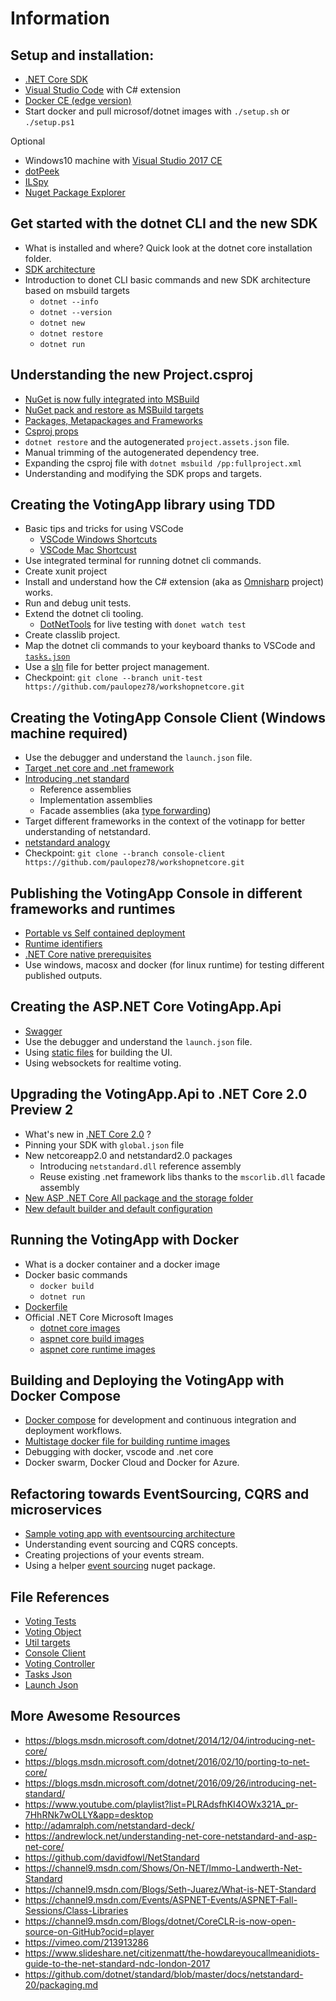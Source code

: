 # Information

## Setup and installation:
* [.NET Core SDK](https://www.microsoft.com/net/download/core)
* [Visual Studio Code](https://code.visualstudio.com/) with C# extension 
* [Docker CE (edge version)](https://www.docker.com/community-edition#/download)
* Start docker and pull microsof/dotnet images with `./setup.sh` or `./setup.ps1`

Optional
* Windows10 machine with [Visual Studio 2017 CE](https://www.visualstudio.com/free-developer-offers/)
* [dotPeek](https://www.jetbrains.com/decompiler/)  
* [ILSpy](http://ilspy.net/)
* [Nuget Package Explorer](https://github.com/NuGetPackageExplorer/NuGetPackageExplorer)

## Get started with the dotnet CLI and the new SDK
* What is installed and where? Quick look at the dotnet core installation folder.
* [SDK architecture](https://docs.microsoft.com/en-us/dotnet/core/tools/cli-msbuild-architecture)
* Introduction to donet CLI basic commands and new SDK architecture based on msbuild targets 
    * `dotnet --info`
    * `dotnet --version`
    * `dotnet new`
    * `dotnet restore`
    * `dotnet run`

## Understanding the new Project.csproj
* [NuGet is now fully integrated into MSBuild](http://blog.nuget.org/20170316/NuGet-now-fully-integrated-into-MSBuild.html)
* [NuGet pack and restore as MSBuild targets](https://docs.microsoft.com/en-us/nuget/schema/msbuild-targets)
* [Packages, Metapackages and Frameworks](https://docs.microsoft.com/en-us/dotnet/core/packages)
* [Csproj props](https://docs.microsoft.com/en-us/dotnet/core/tools/project-json-to-csproj)
* `dotnet restore` and the autogenerated `project.assets.json` file.
* Manual trimming of the autogenerated dependency tree.
* Expanding the csproj file with `dotnet msbuild /pp:fullproject.xml`
* Understanding and modifying the SDK props and targets.

## Creating the VotingApp library using TDD
* Basic tips and tricks for using VSCode
    * [VSCode Windows Shortcuts](https://code.visualstudio.com/shortcuts/keyboard-shortcuts-windows.pdf)
    * [VSCode Mac Shortcust](https://code.visualstudio.com/shortcuts/keyboard-shortcuts-macos.pdf)
* Use integrated terminal for running dotnet cli commands.
* Create xunit project
* Install and understand how the C# extension (aka as [Omnisharp](http://www.omnisharp.net/) project) works.
* Run and debug unit tests.
* Extend the dotnet cli tooling. 
    *  [DotNetTools](https://github.com/aspnet/DotNetTools) for live testing with `donet watch test`
* Create classlib project.
* Map the dotnet cli commands to your keyboard thanks to VSCode and [`tasks.json`](https://code.visualstudio.com/docs/editor/tasks)
* Use a [sln](https://docs.microsoft.com/en-us/dotnet/core/tools/dotnet-sln) file for better project management.
* Checkpoint: `git clone --branch unit-test https://github.com/paulopez78/workshopnetcore.git`

## Creating the VotingApp Console Client (Windows machine required)
* Use the debugger and understand the `launch.json` file.
* [Target .net core and .net framework](https://docs.microsoft.com/en-us/dotnet/standard/frameworks)
* [Introducing .net standard](https://docs.microsoft.com/en-us/dotnet/standard/library)
    *   Reference assemblies
    *   Implementation assemblies
    *   Facade assemblies (aka [type forwarding](https://blogs.msdn.microsoft.com/davbr/2009/09/30/type-forwarding/))  
*  Target different frameworks in the context of the votinapp for better understanding of netstandard.
* [netstandard analogy](https://github.com/paulopez78/dotnet-target-frameworks)
* Checkpoint: `git clone --branch console-client https://github.com/paulopez78/workshopnetcore.git`

## Publishing the VotingApp Console in different frameworks and runtimes
*   [Portable vs Self contained deployment](https://docs.microsoft.com/en-us/dotnet/core/deploying/index)
*   [Runtime identifiers](https://docs.microsoft.com/en-us/dotnet/core/rid-catalog)
*   [.NET Core native prerequisites](https://github.com/dotnet/core/blob/master/Documentation/prereqs.md)
*   Use windows, macosx and docker (for linux runtime) for testing different published outputs.

## Creating the ASP.NET Core VotingApp.Api  
* [Swagger](https://github.com/domaindrivendev/Swashbuckle.AspNetCore)
*  Use the debugger and understand the `launch.json` file.
*  Using [static files](https://docs.microsoft.com/en-us/aspnet/core/fundamentals/static-files) for building the UI.
*  Using websockets for realtime voting.

## Upgrading the VotingApp.Api to .NET Core 2.0 Preview 2
*   What's new in [.NET Core 2.0](https://www.microsoft.com/net/core/preview#windowscmd) ?
*   Pinning your SDK with `global.json` file
*   New netcoreapp2.0 and netstandard2.0 packages
    *   Introducing `netstandard.dll` reference assembly
    *   Reuse existing .net framework libs thanks to the `mscorlib.dll` facade assembly
*   [New ASP .NET Core All package and the storage folder](https://andrewlock.net/the-microsoft-aspnetcore-all-metapackage-is-huge-and-thats-awesome-thanks-to-the-net-core-runtime-store-2)
*   [New default builder and default configuration](https://andrewlock.net/exploring-program-and-startup-in-asp-net-core-2-preview1-2/)

## Running the VotingApp with Docker
*   What is a docker container and a docker image
*   Docker basic commands
    * `docker build`
    * `dotnet run`
*   [Dockerfile](https://docs.docker.com/engine/reference/builder/)
*   Official .NET Core Microsoft Images
    * [dotnet core images](https://hub.docker.com/r/microsoft/dotnet/)
    * [aspnet core build images](https://hub.docker.com/r/microsoft/aspnetcore-build/)
    * [aspnet core runtime images](https://hub.docker.com/r/microsoft/aspnetcore/)

## Building and Deploying the VotingApp with Docker Compose
*   [Docker compose](https://docs.docker.com/compose/) for development and continuous integration and deployment workflows.
*   [Multistage docker file for building runtime images](https://docs.docker.com/engine/userguide/eng-image/multistage-build/)
*   Debugging with docker, vscode and .net core
*   Docker swarm, Docker Cloud and Docker for Azure.

## Refactoring towards EventSourcing, CQRS and microservices
*  [Sample voting app with eventsourcing architecture](https://github.com/paulopez78/votingapp)
*   Understanding event sourcing and CQRS concepts.
*   Creating projections of your events stream.
*   Using a helper [event sourcing](https://github.com/netcorebcn/easyeventsourcing) nuget package.

## File References
* [Voting Tests](https://github.com/paulopez78/workshopnetcore/blob/master/test/VotingApp.Tests/VotingTests.cs)
* [Voting Object](https://github.com/paulopez78/workshopnetcore/blob/master/src/VotingApp.Lib/Voting.cs)
* [Util targets](https://github.com/paulopez78/workshopnetcore/blob/master/tools/util.targets)
* [Console Client](https://github.com/paulopez78/workshopnetcore/blob/master/src/VotingApp.Client/Program.cs)
* [Voting Controller](https://github.com/paulopez78/workshopnetcore/blob/master/src/VotingApp.Api/VotingController.cs)
* [Tasks Json](https://github.com/paulopez78/workshopnetcore/blob/master/.vscode/tasks.json)
* [Launch Json](https://github.com/paulopez78/workshopnetcore/blob/master/.vscode/launch.json)

## More Awesome Resources
* <https://blogs.msdn.microsoft.com/dotnet/2014/12/04/introducing-net-core/>
* <https://blogs.msdn.microsoft.com/dotnet/2016/02/10/porting-to-net-core/>
* <https://blogs.msdn.microsoft.com/dotnet/2016/09/26/introducing-net-standard/>
* <https://www.youtube.com/playlist?list=PLRAdsfhKI4OWx321A_pr-7HhRNk7wOLLY&app=desktop>
* <http://adamralph.com/netstandard-deck/>
* <https://andrewlock.net/understanding-net-core-netstandard-and-asp-net-core/>
* <https://github.com/davidfowl/NetStandard>
* <https://channel9.msdn.com/Shows/On-NET/Immo-Landwerth-Net-Standard>
* <https://channel9.msdn.com/Blogs/Seth-Juarez/What-is-NET-Standard>
* <https://channel9.msdn.com/Events/ASPNET-Events/ASPNET-Fall-Sessions/Class-Libraries>
* <https://channel9.msdn.com/Blogs/dotnet/CoreCLR-is-now-open-source-on-GitHub?ocid=player>
* <https://vimeo.com/213913286>
* <https://www.slideshare.net/citizenmatt/the-howdareyoucallmeanidiots-guide-to-the-net-standard-ndc-london-2017>
* <https://github.com/dotnet/standard/blob/master/docs/netstandard-20/packaging.md>
